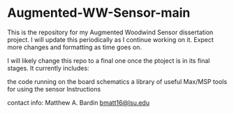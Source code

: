 # Augmented-WW-Sensor-main

This is the repository for my Augmented Woodwind Sensor dissertation project. I will update this periodically as I continue working on it. Expect more changes and formatting as time goes on.

I will likely change this repo to a final one once the ptoject is in its final stages. It currently includes:

the code running on the board
schematics
a library of useful Max/MSP tools for using the sensor
Instructions


contact info:
Matthew A. Bardin
bmatt16@lsu.edu
